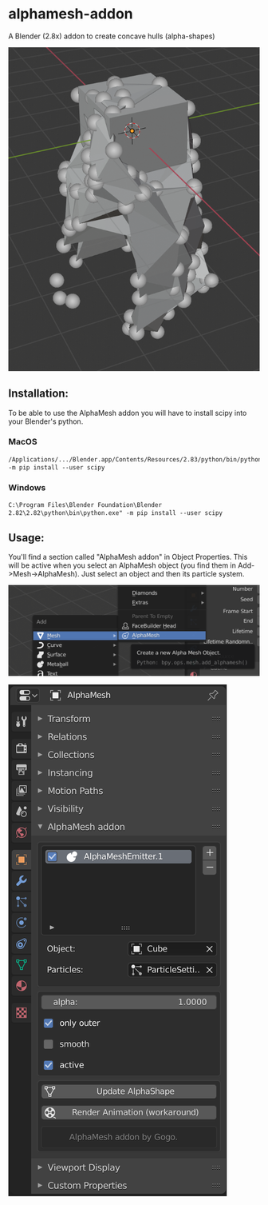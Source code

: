# alphamesh-addon
A Blender (2.8x) addon to create concave hulls (alpha-shapes)

![Demo](./images/Screenshot%202020-03-15%20at%2014.25.53.png)

## Installation:

To be able to use the AlphaMesh addon you will have to install scipy into your Blender's python.

### MacOS

```(bash)
/Applications/.../Blender.app/Contents/Resources/2.83/python/bin/python3.7m -m pip install --user scipy
```

### Windows

```(cmd)
C:\Program Files\Blender Foundation\Blender 2.82\2.82\python\bin\python.exe" -m pip install --user scipy
```


## Usage:

You'll find a section called "AlphaMesh addon" in Object Properties. This will be active when you select an AlphaMesh object (you find them in Add->Mesh->AlphaMesh). Just select an object and then its particle system.

![Adding](./images/Screenshot%202020-03-15%20at%2014.20.26.png)

![Adding](./images/Screenshot%202020-03-15%20at%2014.25.48.png)

